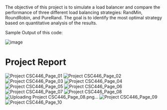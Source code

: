 The objective of this project is to simulate a load balancer and compare the performance of three different load balancing strategies: RandMin, RoundRobin, and PureRand. The goal is to identify the most optimal strategy based on quantitative analysis of the results.

Sample Output of this code:

![image](https://github.com/nami773/LoadBalancerProject/assets/128548019/b2b582af-01bc-4e26-ad7e-320539f00056)

# Project Report
![Project CSC446_Page_01](https://github.com/nami773/LoadBalancerProject/assets/128548019/449191fd-b443-429b-9d9f-8391b820ff9a)
![Project CSC446_Page_02](https://github.com/nami773/LoadBalancerProject/assets/128548019/6ff9599d-c60f-462f-8595-8c653e09c29a)
![Project CSC446_Page_03](https://github.com/nami773/LoadBalancerProject/assets/128548019/6accef31-c7fe-40d2-8bd6-220e6a245d7e)
![Project CSC446_Page_04](https://github.com/nami773/LoadBalancerProject/assets/128548019/c1c44acb-94a7-4e03-a1c7-e8451710ca24)
![Project CSC446_Page_05](https://github.com/nami773/LoadBalancerProject/assets/128548019/24f59a3c-8e9a-4a05-a5dd-b69a2e0510a4)
![Project CSC446_Page_06](https://github.com/nami773/LoadBalancerProject/assets/128548019/98c55fca-0807-4e0c-9202-677888551b59)
![Project CSC446_Page_07](https://github.com/nami773/LoadBalancerProject/assets/128548019/be5bf811-733d-4838-aa32-03f2f26c9c63)
![Project CSC446_Page_08](https://github.com/nami773/LoadBalancerProject/assets/128548019/bbbc7f13-e77c-4b63-9577-c90c9bb8561c)![Uploading Project CSC446_Page_08.png…]()
![Project CSC446_Page_09](https://github.com/nami773/LoadBalancerProject/assets/128548019/9051a1ac-0330-4b24-8363-c0b25d3dd5c6)
![Project CSC446_Page_10](https://github.com/nami773/LoadBalancerProject/assets/128548019/b0fbc515-a5e9-4f70-89d6-8bde8ce58e92)
